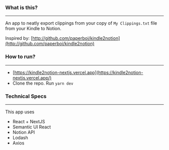 ### What is this?

---

An app to neatly export clippings from your copy of `My Clippings.txt` file from your Kindle to Notion.

Inspired by: [http://github.com/paperboi/kindle2notion](http://github.com/paperboi/kindle2notion)

### How to run?

---

- [https://kindle2notion-nextjs.vercel.app](https://kindle2notion-nextjs.vercel.app/)
- Clone the repo. Run `yarn dev`

### Technical Specs

---

This app uses

- React + NextJS
- Semantic UI React
- Notion API
- Lodash
- Axios
